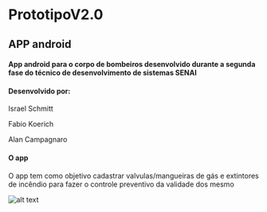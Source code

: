 # PrototipoV2.0

<h2>APP android</h2>

<h4>App android para o corpo de bombeiros desenvolvido durante a segunda fase do técnico de desenvolvimento de sistemas SENAI </h4>

<h4>Desenvolvido por:</h4>
<p>Israel Schmitt</p>
<p>Fabio Koerich</p>
<p>Alan Campagnaro</p>


<h4>O app</h4>
<p>O app tem como objetivo cadastrar valvulas/mangueiras de gás e extintores de incêndio para fazer o controle preventivo da validade dos mesmo</p>

![alt text](https://i.imgur.com/4fkKnap.jpg "prototipo de tela")
